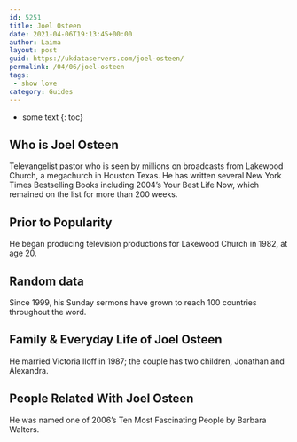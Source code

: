 ```yaml
---
id: 5251
title: Joel Osteen
date: 2021-04-06T19:13:45+00:00
author: Laima
layout: post
guid: https://ukdataservers.com/joel-osteen/
permalink: /04/06/joel-osteen
tags:
 - show love
category: Guides
---
```


* some text
{: toc}


## Who is Joel Osteen
                  
                  
                  
Televangelist pastor who is seen by millions on broadcasts from Lakewood Church, a megachurch in Houston Texas. He has written several New York Times Bestselling Books including 2004&#8217;s Your Best Life Now, which remained on the list for more than 200 weeks.
                  
              
            
              
            
                
                
                
## Prior to Popularity
                  
                  
                  
He began producing television productions for Lakewood Church in 1982, at age 20.
                  
              
            
              
            
                
                
                
## Random data
                  
                  
                  
Since 1999, his Sunday sermons have grown to reach 100 countries throughout the word.
                  
              
            
              
            
                
                
                
## Family & Everyday Life of Joel Osteen
                  
                  
                  
He married Victoria Iloff in 1987; the couple has two children, Jonathan and Alexandra.
                  
              
            
              
            
                
                
                
## People Related With Joel Osteen
                  
                  
                  
He was named one of 2006&#8217;s Ten Most Fascinating People by Barbara Walters.
                  
              
            
              
            
                
              
            
              
              
            
            
              
            
          
          
          